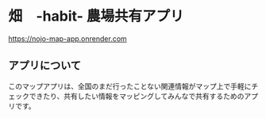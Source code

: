 # 畑　-habit- 農場共有アプリ

https://nojo-map-app.onrender.com


## アプリについて 

このマップアプリは、全国のまだ行ったことない関連情報がマップ上で手軽にチェックできたり、共有したい情報をマッピングしてみんなで共有するためのアプリです。